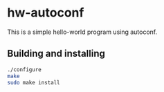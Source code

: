 
# hw-autoconf

This is a simple hello-world program using autoconf.

## Building and installing

```bash
./configure
make
sudo make install
```
